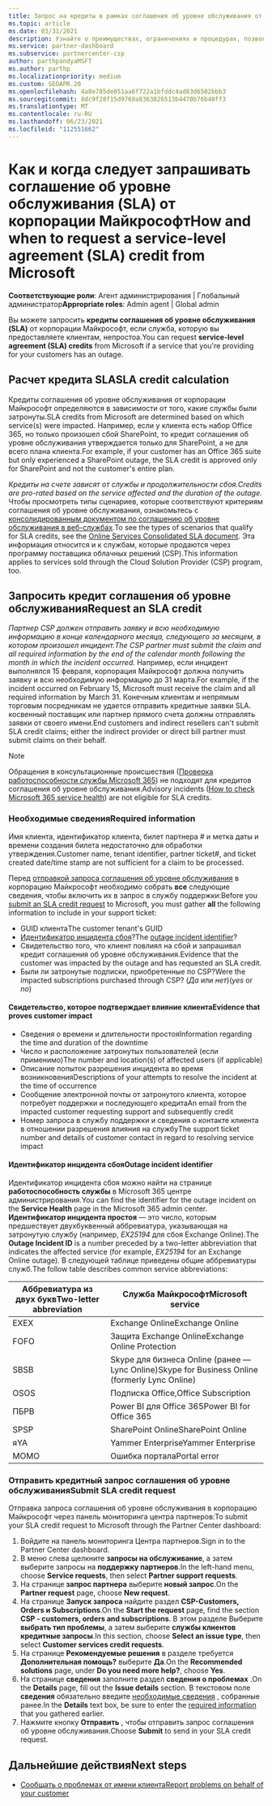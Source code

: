 ```yaml
---
title: Запрос на кредиты в рамках соглашения об уровне обслуживания от Майкрософт
ms.topic: article
ms.date: 03/31/2021
description: Узнайте о преимуществах, ограничениях и процедурах, позволяющих запросить кредит соглашения об уровне обслуживания от корпорации Майкрософт, если ваши клиенты испытывают сбой в работе службы.
ms.service: partner-dashboard
ms.subservice: partnercenter-csp
author: parthpandyaMSFT
ms.author: parthp
ms.localizationpriority: medium
ms.custom: SEOAPR.20
ms.openlocfilehash: 4a8e785de051aa6f722a1bfddc4ad83d6502bbb3
ms.sourcegitcommit: 8dc9f28f15d9760a8363826513b4470b76b40ff3
ms.translationtype: MT
ms.contentlocale: ru-RU
ms.lasthandoff: 06/23/2021
ms.locfileid: "112551662"
---
```

# <a name="how-and-when-to-request-a-service-level-agreement-sla-credit-from-microsoft"></a><span data-ttu-id="1cf62-103">Как и когда следует запрашивать соглашение об уровне обслуживания (SLA) от корпорации Майкрософт</span><span class="sxs-lookup"><span data-stu-id="1cf62-103">How and when to request a service-level agreement (SLA) credit from Microsoft</span></span>

<span data-ttu-id="1cf62-104">**Соответствующие роли**: Агент администрирования | Глобальный администратор</span><span class="sxs-lookup"><span data-stu-id="1cf62-104">**Appropriate roles**: Admin agent | Global admin</span></span>

<span data-ttu-id="1cf62-105">Вы можете запросить **кредиты соглашения об уровне обслуживания (SLA)** от корпорации Майкрософт, если служба, которую вы предоставляете клиентам, непростоа.</span><span class="sxs-lookup"><span data-stu-id="1cf62-105">You can request **service-level agreement (SLA) credits** from Microsoft if a service that you're providing for your customers has an outage.</span></span>

## <a name="sla-credit-calculation"></a><span data-ttu-id="1cf62-106">Расчет кредита SLA</span><span class="sxs-lookup"><span data-stu-id="1cf62-106">SLA credit calculation</span></span>

<span data-ttu-id="1cf62-107">Кредиты соглашения об уровне обслуживания от корпорации Майкрософт определяются в зависимости от того, какие службы были затронуты.</span><span class="sxs-lookup"><span data-stu-id="1cf62-107">SLA credits from Microsoft are determined based on which service(s) were impacted.</span></span> <span data-ttu-id="1cf62-108">Например, если у клиента есть набор Office 365, но только произошел сбой SharePoint, то кредит соглашения об уровне обслуживания утверждается только для SharePoint, а не для всего плана клиента.</span><span class="sxs-lookup"><span data-stu-id="1cf62-108">For example, if your customer has an Office 365 suite but only experienced a SharePoint outage, the SLA credit is approved only for SharePoint and not the customer's entire plan.</span></span>

<span data-ttu-id="1cf62-109">*Кредиты на счете зависят от службы и продолжительности сбоя.*</span><span class="sxs-lookup"><span data-stu-id="1cf62-109">*Credits are pro-rated based on the service affected and the duration of the outage.*</span></span> <span data-ttu-id="1cf62-110">Чтобы просмотреть типы сценариев, которые соответствуют критериям соглашения об уровне обслуживания, ознакомьтесь с [консолидированным документом по соглашению об уровне обслуживания в веб-службах](http://www.microsoftvolumelicensing.com/DocumentSearch.aspx?Mode=3&DocumentTypeId=37).</span><span class="sxs-lookup"><span data-stu-id="1cf62-110">To see the types of scenarios that qualify for SLA credits, see the [Online Services Consolidated SLA document](http://www.microsoftvolumelicensing.com/DocumentSearch.aspx?Mode=3&DocumentTypeId=37).</span></span> <span data-ttu-id="1cf62-111">Эта информация относится и к службам, которые продаются через программу поставщика облачных решений (CSP).</span><span class="sxs-lookup"><span data-stu-id="1cf62-111">This information applies to services sold through the Cloud Solution Provider (CSP) program, too.</span></span>


## <a name="request-an-sla-credit"></a><span data-ttu-id="1cf62-112">Запросить кредит соглашения об уровне обслуживания</span><span class="sxs-lookup"><span data-stu-id="1cf62-112">Request an SLA credit</span></span>

<span data-ttu-id="1cf62-113">*Партнер CSP должен отправить заявку и всю необходимую информацию в конце календарного месяца, следующего за месяцем, в котором произошел инцидент.*</span><span class="sxs-lookup"><span data-stu-id="1cf62-113">*The CSP partner must submit the claim and all required information by the end of the calendar month following the month in which the incident occurred.*</span></span> <span data-ttu-id="1cf62-114">Например, если инцидент выполнялся 15 февраля, корпорация Майкрософт должна получить заявку и всю необходимую информацию до 31 марта.</span><span class="sxs-lookup"><span data-stu-id="1cf62-114">For example, if the incident occurred on February 15, Microsoft must receive the claim and all required information by March 31.</span></span> <span data-ttu-id="1cf62-115">Конечным клиентам и непрямым торговым посредникам не удается отправить кредитные заявки SLA. косвенный поставщик или партнер прямого счета должны отправлять заявки от своего имени.</span><span class="sxs-lookup"><span data-stu-id="1cf62-115">End customers and indirect resellers can't submit SLA credit claims; either the indirect provider or direct bill partner must submit claims on their behalf.</span></span>

>[!NOTE]
><span data-ttu-id="1cf62-116">Обращения в консультационные происшествия ([Проверка работоспособности службы Microsoft 365](/microsoft-365/enterprise/view-service-health#incidents-and-advisories)) не подходят для кредитов соглашения об уровне обслуживания.</span><span class="sxs-lookup"><span data-stu-id="1cf62-116">Advisory incidents ([How to check Microsoft 365 service health](/microsoft-365/enterprise/view-service-health#incidents-and-advisories)) are not eligible for SLA credits.</span></span>

### <a name="required-information"></a><span data-ttu-id="1cf62-117">Необходимые сведения</span><span class="sxs-lookup"><span data-stu-id="1cf62-117">Required information</span></span>

<span data-ttu-id="1cf62-118">Имя клиента, идентификатор клиента, билет партнера # и метка даты и времени создания билета недостаточно для обработки утверждения.</span><span class="sxs-lookup"><span data-stu-id="1cf62-118">Customer name, tenant identifier, partner ticket#, and ticket created date/time stamp are not sufficient for a claim to be processed.</span></span>

<span data-ttu-id="1cf62-119">Перед [отправкой запроса соглашения об уровне обслуживания](#submit-sla-credit-request) в корпорацию Майкрософт необходимо собрать **все** следующие сведения, чтобы включить их в запрос в службу поддержки:</span><span class="sxs-lookup"><span data-stu-id="1cf62-119">Before you [submit an SLA credit request](#submit-sla-credit-request) to Microsoft, you must gather **all** the following information to include in your support ticket:</span></span>

- <span data-ttu-id="1cf62-120">GUID клиента</span><span class="sxs-lookup"><span data-stu-id="1cf62-120">The customer tenant's GUID</span></span>
- <span data-ttu-id="1cf62-121">[Идентификатор инцидента сбоя](#outage-incident-identifier)?</span><span class="sxs-lookup"><span data-stu-id="1cf62-121">The [outage incident identifier](#outage-incident-identifier)?</span></span>
- <span data-ttu-id="1cf62-122">Свидетельство того, что клиент повлиял на сбой и запрашивал кредит соглашения об уровне обслуживания.</span><span class="sxs-lookup"><span data-stu-id="1cf62-122">Evidence that the customer was impacted by the outage and has requested an SLA credit.</span></span>
- <span data-ttu-id="1cf62-123">Были ли затронутые подписки, приобретенные по CSP?</span><span class="sxs-lookup"><span data-stu-id="1cf62-123">Were the impacted subscriptions purchased through CSP?</span></span> <span data-ttu-id="1cf62-124">(*Да* или *нет*)</span><span class="sxs-lookup"><span data-stu-id="1cf62-124">(*yes* or *no*)</span></span>

#### <a name="evidence-that-proves-customer-impact"></a><span data-ttu-id="1cf62-125">Свидетельство, которое подтверждает влияние клиента</span><span class="sxs-lookup"><span data-stu-id="1cf62-125">Evidence that proves customer impact</span></span>

- <span data-ttu-id="1cf62-126">Сведения о времени и длительности простоя</span><span class="sxs-lookup"><span data-stu-id="1cf62-126">Information regarding the time and duration of the downtime</span></span>
- <span data-ttu-id="1cf62-127">Число и расположение затронутых пользователей (если применимо)</span><span class="sxs-lookup"><span data-stu-id="1cf62-127">The number and location(s) of affected users (if applicable)</span></span>
- <span data-ttu-id="1cf62-128">Описание попыток разрешения инцидента во время возникновения</span><span class="sxs-lookup"><span data-stu-id="1cf62-128">Descriptions of your attempts to resolve the incident at the time of occurrence</span></span>
- <span data-ttu-id="1cf62-129">Сообщение электронной почты от затронутого клиента, которое потребует поддержки и последующего кредита</span><span class="sxs-lookup"><span data-stu-id="1cf62-129">An email from the impacted customer requesting support and subsequently credit</span></span>
- <span data-ttu-id="1cf62-130">Номер запроса в службу поддержки и сведения о контакте клиента в отношении разрешения влияния на службу</span><span class="sxs-lookup"><span data-stu-id="1cf62-130">The support ticket number and details of customer contact in regard to resolving service impact</span></span>


#### <a name="outage-incident-identifier"></a><span data-ttu-id="1cf62-131">Идентификатор инцидента сбоя</span><span class="sxs-lookup"><span data-stu-id="1cf62-131">Outage incident identifier</span></span>

<span data-ttu-id="1cf62-132">Идентификатор инцидента сбоя можно найти на странице **работоспособность службы** в Microsoft 365 центре администрирования.</span><span class="sxs-lookup"><span data-stu-id="1cf62-132">You can find the identifier for the outage incident on the **Service Health** page in the Microsoft 365 admin center.</span></span> <span data-ttu-id="1cf62-133">**Идентификатор инцидента простоя** — это число, которым предшествует двухбуквенный аббревиатура, указывающая на затронутую службу (например, *EX25194* для сбоя Exchange Online).</span><span class="sxs-lookup"><span data-stu-id="1cf62-133">The **Outage Incident ID** is a number preceded by a two-letter abbreviation that indicates the affected service (for example, *EX25194* for an Exchange Online outage).</span></span> <span data-ttu-id="1cf62-134">В следующей таблице приведены общие аббревиатуры служб.</span><span class="sxs-lookup"><span data-stu-id="1cf62-134">The follow table describes common service abbreviations:</span></span>

| <span data-ttu-id="1cf62-135">Аббревиатура из двух букв</span><span class="sxs-lookup"><span data-stu-id="1cf62-135">Two-letter abbreviation</span></span> | <span data-ttu-id="1cf62-136">Служба Майкрософт</span><span class="sxs-lookup"><span data-stu-id="1cf62-136">Microsoft service</span></span> |
| ----------------------- | ----------------- |
| <span data-ttu-id="1cf62-137">EX</span><span class="sxs-lookup"><span data-stu-id="1cf62-137">EX</span></span> | <span data-ttu-id="1cf62-138">Exchange Online</span><span class="sxs-lookup"><span data-stu-id="1cf62-138">Exchange Online</span></span> |
| <span data-ttu-id="1cf62-139">FO</span><span class="sxs-lookup"><span data-stu-id="1cf62-139">FO</span></span> | <span data-ttu-id="1cf62-140">Защита Exchange Online</span><span class="sxs-lookup"><span data-stu-id="1cf62-140">Exchange Online Protection</span></span> |
| <span data-ttu-id="1cf62-141">SB</span><span class="sxs-lookup"><span data-stu-id="1cf62-141">SB</span></span> | <span data-ttu-id="1cf62-142">Skype для бизнеса Online (ранее — Lync Online)</span><span class="sxs-lookup"><span data-stu-id="1cf62-142">Skype for Business Online (formerly Lync Online)</span></span> |
| <span data-ttu-id="1cf62-143">OS</span><span class="sxs-lookup"><span data-stu-id="1cf62-143">OS</span></span> | <span data-ttu-id="1cf62-144">Подписка Office,</span><span class="sxs-lookup"><span data-stu-id="1cf62-144">Office Subscription</span></span> |
| <span data-ttu-id="1cf62-145">ПБ</span><span class="sxs-lookup"><span data-stu-id="1cf62-145">PB</span></span> | <span data-ttu-id="1cf62-146">Power BI для Office 365</span><span class="sxs-lookup"><span data-stu-id="1cf62-146">Power BI for Office 365</span></span> |
| <span data-ttu-id="1cf62-147">SP</span><span class="sxs-lookup"><span data-stu-id="1cf62-147">SP</span></span> | <span data-ttu-id="1cf62-148">SharePoint Online</span><span class="sxs-lookup"><span data-stu-id="1cf62-148">SharePoint Online</span></span> |
| <span data-ttu-id="1cf62-149">я</span><span class="sxs-lookup"><span data-stu-id="1cf62-149">YA</span></span> | <span data-ttu-id="1cf62-150">Yammer Enterprise</span><span class="sxs-lookup"><span data-stu-id="1cf62-150">Yammer Enterprise</span></span> |
| <span data-ttu-id="1cf62-151">MO</span><span class="sxs-lookup"><span data-stu-id="1cf62-151">MO</span></span> | <span data-ttu-id="1cf62-152">Ошибка портала</span><span class="sxs-lookup"><span data-stu-id="1cf62-152">Portal error</span></span> |

### <a name="submit-sla-credit-request"></a><span data-ttu-id="1cf62-153">Отправить кредитный запрос соглашения об уровне обслуживания</span><span class="sxs-lookup"><span data-stu-id="1cf62-153">Submit SLA credit request</span></span>

<span data-ttu-id="1cf62-154">Отправка запроса соглашения об уровне обслуживания в корпорацию Майкрософт через панель мониторинга центра партнеров:</span><span class="sxs-lookup"><span data-stu-id="1cf62-154">To submit your SLA credit request to Microsoft through the Partner Center dashboard:</span></span>

1. <span data-ttu-id="1cf62-155">Войдите на панель мониторинга Центра партнеров.</span><span class="sxs-lookup"><span data-stu-id="1cf62-155">Sign in to the Partner Center dashboard.</span></span>
2. <span data-ttu-id="1cf62-156">В меню слева щелкните **запросы на обслуживание**, а затем выберите запросы на **поддержку партнеров**.</span><span class="sxs-lookup"><span data-stu-id="1cf62-156">In the left-hand menu, choose **Service requests**, then select **Partner support requests**.</span></span>
3. <span data-ttu-id="1cf62-157">На странице **запрос партнера** выберите **новый запрос**.</span><span class="sxs-lookup"><span data-stu-id="1cf62-157">On the **Partner request** page, choose **New request**.</span></span>
4. <span data-ttu-id="1cf62-158">На странице **Запуск запроса** найдите раздел **CSP-Customers, Orders и Subscriptions**.</span><span class="sxs-lookup"><span data-stu-id="1cf62-158">On the **Start the request** page, find the section **CSP - customers, orders and subscriptions**.</span></span> <span data-ttu-id="1cf62-159">В этом разделе Выберите **выбрать тип проблемы**, а затем выберите **службы клиентов кредитные запросы**.</span><span class="sxs-lookup"><span data-stu-id="1cf62-159">In this section, choose **Select an issue type**, then select **Customer services credit requests**.</span></span>
5. <span data-ttu-id="1cf62-160">На странице **Рекомендуемые решения** в разделе требуется **Дополнительная помощь?** выберите **Да**.</span><span class="sxs-lookup"><span data-stu-id="1cf62-160">On the **Recommended solutions** page, under **Do you need more help?**, choose **Yes**.</span></span>
6. <span data-ttu-id="1cf62-161">На странице **сведения** заполните раздел **сведения о проблемах** .</span><span class="sxs-lookup"><span data-stu-id="1cf62-161">On the **Details** page, fill out the **Issue details** section.</span></span> <span data-ttu-id="1cf62-162">В текстовом поле **сведения** обязательно введите [необходимые сведения](#required-information) , собранные ранее.</span><span class="sxs-lookup"><span data-stu-id="1cf62-162">In the **Details** text box, be sure to enter the [required information](#required-information) that you gathered earlier.</span></span>
7. <span data-ttu-id="1cf62-163">Нажмите кнопку **Отправить** , чтобы отправить запрос соглашения об уровне обслуживания.</span><span class="sxs-lookup"><span data-stu-id="1cf62-163">Choose **Submit** to send in your SLA credit request.</span></span>

## <a name="next-steps"></a><span data-ttu-id="1cf62-164">Дальнейшие действия</span><span class="sxs-lookup"><span data-stu-id="1cf62-164">Next steps</span></span>

- [<span data-ttu-id="1cf62-165">Сообщать о проблемах от имени клиента</span><span class="sxs-lookup"><span data-stu-id="1cf62-165">Report problems on behalf of your customer</span></span>](report-problems-on-behalf-of-a-customer.md)
